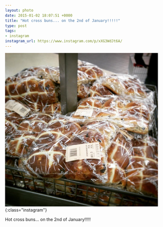 ```yaml
---
layout: photo
date: 2015-01-02 18:07:51 +0000
title: "Hot cross buns... on the 2nd of January!!!!!"
type: post
tags:
- instagram
instagram_url: https://www.instagram.com/p/xXG3WdJt6A/
---
```


![Instagram - xXG3WdJt6A](/img/xXG3WdJt6A.jpg){:class="instagram"}

Hot cross buns... on the 2nd of January!!!!!

